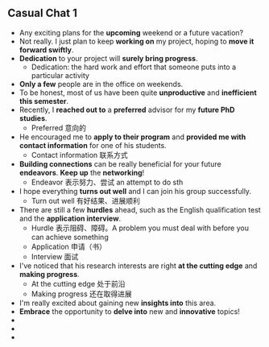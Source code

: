 ## Casual Chat 1
- Any exciting plans for the **upcoming** weekend or a future vacation?
- Not really. I just plan to keep **working on** my project, hoping to **move it forward swiftly**.
- **Dedication** to your project will **surely bring progress**.
	- Dedication: the hard work and effort that someone puts into a particular activity
- **Only a few** people are in the office on weekends.
- To be honest, most of us have been quite **unproductive** and **inefficient** **this semester**.
- Recently, I **reached out to** a **preferred** advisor for my **future PhD studies**.
	- Preferred 意向的
- He encouraged me to **apply to their program** and **provided me with** **contact information** for one of his students.
	- Contact information 联系方式
- **Building connections** can be really beneficial for your future **endeavors**. **Keep up** the **networking**!
	- Endeavor 表示努力、尝试 an attempt to do sth
- I hope everything **turns out well** and I can join his group successfully.
	- Turn out well 有好结果、进展顺利
- There are still a few **hurdles** ahead, such as the English qualification test and the **application interview**.
	- Hurdle 表示阻碍、障碍。A problem you must deal with before you can achieve something
	- Application 申请（书）
	- Interview 面试
- I've noticed that his research interests are right **at the cutting edge** and **making progress**.
	- At the cutting edge 处于前沿
	- Making progress 还在取得进展
- I'm really excited about gaining new **insights into** this area.
- **Embrace** the opportunity to **delve into** new and **innovative** topics!
-
-
-